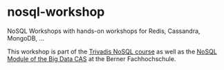 # nosql-workshop
NoSQL Workshops with hands-on workshops for Redis, Cassandra, MongoDB, ...

This workshop is part of the [Trivadis NoSQL course](https://www.trivadis.com/en/training/nosql-databases-bd-nosql) as well as the [NoSQL Module of the Big Data CAS](https://www.bfh.ch/ti/de/weiterbildung/cas/big-data/) at the Berner Fachhochschule.
